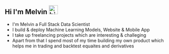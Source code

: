 ## Hi I'm Melvin <img src="https://user-images.githubusercontent.com/1303154/88677602-1635ba80-d120-11ea-84d8-d263ba5fc3c0.gif" width="28px" alt="hi">

- I'm Melvin a Full Stack Data Scientist
- I build & deploy Machine Learning Models, Website & Mobile App
- I take up freelancing projects which are interesting & challeging 
- Apart from that I  spend most of my time building my own product which helps   me in trading and backtest equaites and derivatives 


